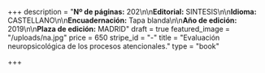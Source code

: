 +++
description = "**Nº de páginas:** 202\n\n**Editorial:** SINTESIS\n\n**Idioma:** CASTELLANO\n\n**Encuadernación:** Tapa blanda\n\n**Año de edición:** 2019\n\n**Plaza de edición:** MADRID"
draft = true
featured_image = "/uploads/na.jpg"
price = 650
stripe_id = "-"
title = "Evaluación neuropsicológica de los procesos atencionales."
type = "book"

+++
